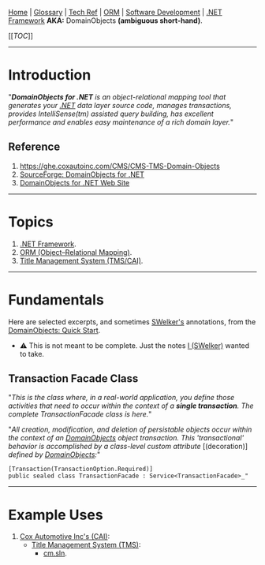 [Home](/Slalom-LLC/Slalom-Consulting) | [Glossary](/Glossary) | [Tech Ref](/Tech-Ref) | [ORM](/Tech-Ref/Software-Development/ORM-\(Object–Relational-Mapping\)) | [Software Development](/Tech-Ref/Software-Development) | [.NET Framework](/Tech-Ref/Software-Development/NET-Framework)
**AKA:** DomainObjects **(ambiguous short-hand)**.

[[_TOC_]]

---
# Introduction
"_***DomainObjects for .NET*** is an object-relational mapping tool that generates your [.NET](/Tech-Ref/Software-Development/NET-Framework) data layer source code, manages transactions, provides IntelliSense(tm) assisted query building, has excellent performance and enables easy maintenance of a rich domain layer._"

## Reference
1. https://ghe.coxautoinc.com/CMS/CMS-TMS-Domain-Objects
1. [SourceForge: DomainObjects for .NET](https://sourceforge.net/projects/domainobjects/)
1. [DomainObjects for .NET Web Site](http://domainobjects.sourceforge.net/)

---
# Topics
1. [.NET Framework](/Tech-Ref/Software-Development/NET-Framework).
1. [ORM (Object–Relational Mapping)](/Tech-Ref/Software-Development/ORM-\(Object–Relational-Mapping\)).
1. [Title Management System (TMS/CAI)](/Clients/CAI-\(Cox-Automotive-Inc\)/Infrastructure-\(CAI\)/Systems-and-Services-\(CAI\)/TMS).

---
# Fundamentals
Here are selected excerpts, and sometimes [SWelker's](/Individuals/Scott-Welker) annotations, from the [DomainObjects: Quick Start](http://domainobjects.sourceforge.net/Documentation/QuickStart.html). 
- :warning: This is not meant to be complete. Just the notes [I (SWelker)](/Individuals/Scott-Welker) wanted to take.

## Transaction Facade Class
"_This is the class where, in a real-world application, you define those activities that need to occur within the context of a **single transaction**. The complete TransactionFacade class is here._"

"_All creation, modification, and deletion of persistable objects occur within the context of an [DomainObjects](/Tech-Ref/Software-Development/NET-Framework/DomainObjects-for-.NET) object transaction. This 'transactional' behavior is accomplished by a class-level custom attribute_ \[(decoration)\] _defined by [DomainObjects](/Tech-Ref/Software-Development/NET-Framework/DomainObjects-for-.NET):_"

 	[Transaction(TransactionOption.Required)]
	public sealed class TransactionFacade : Service<TransactionFacade>_"

---
# Example Uses
1. [Cox Automotive Inc's (CAI)](/Clients/CAI-\(Cox-Automotive-Inc\)):
   - [Title Management System (TMS)](/Clients/CAI-\(Cox-Automotive-Inc\)/Infrastructure-\(CAI\)/Systems-and-Services-\(CAI\)/TMS):
      - [cm.sln](/Clients/CAI-\(Cox-Automotive-Inc\)/Infrastructure-\(CAI\)/Systems-and-Services-\(CAI\)/TMS/cm.sln#third-party-components).

